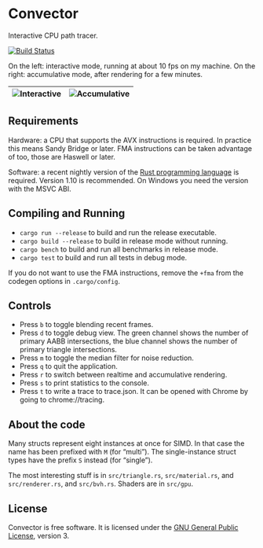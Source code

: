 Convector
=========

Interactive CPU path tracer.

[![Build Status][ci-img]][ci]

On the left: interactive mode, running at about 10 fps on my machine. On the
right: accumulative mode, after rendering for a few minutes.

| ![Interactive][interactive] | ![Accumulative][accumulative] |
|-----------------------------|-------------------------------|

Requirements
------------

Hardware: a CPU that supports the AVX instructions is required. In practice this
means Sandy Bridge or later. FMA instructions can be taken advantage of too,
those are Haswell or later.

Software: a recent nightly version of the
[Rust programming language](https://rust-lang.org) is required. Version 1.10 is
recommended. On Windows you need the version with the MSVC ABI.

Compiling and Running
---------------------

 * `cargo run --release` to build and run the release executable.
 * `cargo build --release` to build in release mode without running.
 * `cargo bench` to build and run all benchmarks in release mode.
 * `cargo test` to build and run all tests in debug mode.

If you do not want to use the FMA instructions, remove the `+fma` from the
codegen options in `.cargo/config`.

Controls
--------

 * Press `b` to toggle blending recent frames.
 * Press `d` to toggle debug view.
   The green channel shows the number of primary AABB intersections,
   the blue channel shows the number of primary triangle intersections.
 * Press `m` to toggle the median filter for noise reduction.
 * Press `q` to quit the application.
 * Press `r` to switch between realtime and accumulative rendering.
 * Press `s` to print statistics to the console.
 * Press `t` to write a trace to trace.json.
   It can be opened with Chrome by going to chrome://tracing.

About the code
--------------

Many structs represent eight instances at once for SIMD. In that case the name
has been prefixed with `M` (for “multi”). The single-instance struct types have
the prefix `S` instead (for “single”).

The most interesting stuff is in `src/triangle.rs`, `src/material.rs`,
and `src/renderer.rs`, and `src/bvh.rs`. Shaders are in `src/gpu`.

License
-------

Convector is free software. It is licensed under the
[GNU General Public License][gplv3], version 3.

[gplv3]:        https://www.gnu.org/licenses/gpl-3.0.html
[interactive]:  https://raw.githubusercontent.com/ruuda/convector/master/screenshots/interactive.png
[accumulative]: https://raw.githubusercontent.com/ruuda/convector/master/screenshots/accumulative.png
[ci-img]:       https://ci.appveyor.com/api/projects/status/nkqhoi829382i1ow?svg=true
[ci]:           https://ci.appveyor.com/project/ruuda/convector
